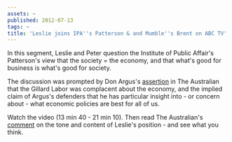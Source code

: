 ```yaml
---
assets: ~
published: 2012-07-13
tags: ~
title: 'Leslie joins IPA''s Patterson & and Mumble''s Brent on ABC TV''s The Drum '
---
```

In this segment, Leslie and Peter question the Institute of Public Affair's Patterson's view that  the society = the economy, and that what's good for business is what's good for society.  

The discussion was prompted by Don Argus's [assertion](http://www.theaustralian.com.au/business/economics/its-time-to-put-the-nations-prosperity-before-politics/story-e6frg926-1226422919692) in The Australian that the Gillard Labor was complacent about the economy, and the implied claim of Argus's defenders that he has particular insight into - or concern about - what economic policies are best for all of us. 

Watch the video (13 min 40 - 21 min 10). Then read The Australian's [comment](http://www.theaustralian.com.au/media/cannold-bangs-the-drum/story-e6frg996-1226424468244) on the tone and content of Leslie's position - and see what you think. 